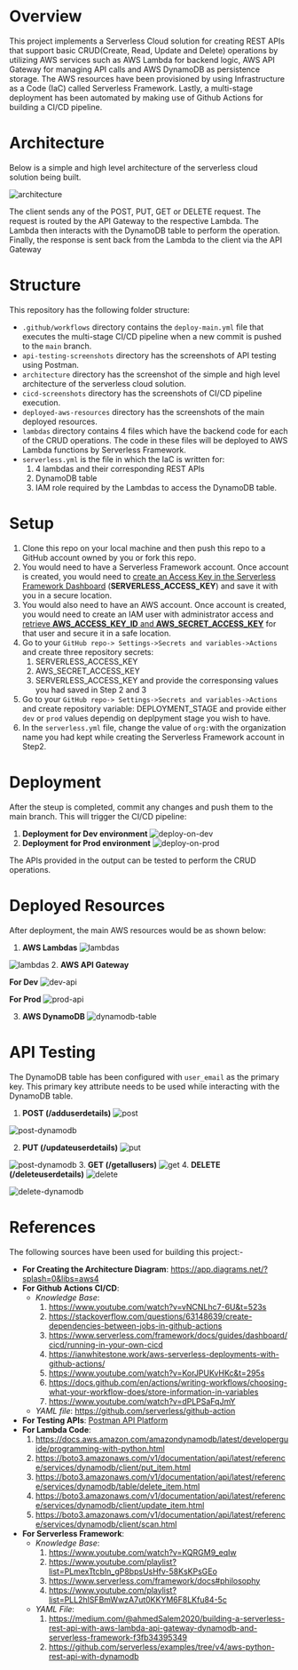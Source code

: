 # Overview
This project implements a Serverless Cloud solution for creating REST APIs that support basic CRUD(Create, Read, Update and Delete) operations by utilizing AWS services such as AWS Lambda for backend logic, AWS API Gateway for managing API calls and AWS DynamoDB as persistence storage. The AWS resources have been provisioned by using Infrastructure as a Code (IaC) called Serverless Framework. Lastly, a multi-stage deployment has been automated by making use of Github Actions for building a CI/CD pipeline.

# Architecture
Below is a simple and high level architecture of the serverless cloud solution being built.

![architecture](/architecture/architecture.jpg?raw=true)

The client sends any of the POST, PUT, GET or DELETE request. The request is routed by the API Gateway to the respective Lambda. The Lambda then interacts with the DynamoDB table to perform the operation. Finally, the response is sent back from the Lambda to the client via the API Gateway
# Structure
This repository has the following folder structure:
* `.github/workflows` directory contains the `deploy-main.yml` file that executes the multi-stage CI/CD pipeline when a new commit is pushed to the `main` branch.
* `api-testing-screenshots` directory has the screenshots of API testing using Postman.
* `architecture` directory has the screenshot of the simple and high level architecture of the serverless cloud solution.
* `cicd-screenshots` directory has the screenshots of CI/CD pipeline execution.
* `deployed-aws-resources` directory has the screenshots of the main deployed resources.
* `lambdas` directory contains 4 files which have the backend code for each of the CRUD operations. The code in these files will be deployed to AWS Lambda functions by Serverless Framework.
*  `serverless.yml` is the file in which the IaC is written for:
    1. 4 lambdas and their corresponding REST APIs
    2. DynamoDB table
    3. IAM role required by the Lambdas to access the DynamoDB table.
# Setup
1. Clone this repo on your local machine and then push this repo to a GitHub account owned by you or fork this repo.
2. You would need to have a Serverless Framework account. Once account is created, you would need to <a href= "https://www.serverless.com/framework/docs/guides/dashboard/cicd/running-in-your-own-cicd#create-an-access-key-in-the-serverless-framework-dashboard">create an Access Key in the Serverless Framework Dashboard</a> (**SERVERLESS_ACCESS_KEY**) and save it with you in a secure location.
3. You would also need to have an AWS account. Once account is created, you would need to create an IAM user with administrator access and <a href="https://docs.aws.amazon.com/cli/v1/userguide/cli-authentication-user.html">retrieve **AWS_ACCESS_KEY_ID** and **AWS_SECRET_ACCESS_KEY**</a> for that user and secure it in a safe location. 
4. Go to your `GitHub repo-> Settings->Secrets and variables->Actions` and create three repository secrets: 
    1. SERVERLESS_ACCESS_KEY
    2. AWS_SECRET_ACCESS_KEY
    3. SERVERLESS_ACCESS_KEY and provide the corresponsing values you had saved in Step 2 and 3
5.  Go to your `GitHub repo-> Settings->Secrets and variables->Actions` and create repository variable: DEPLOYMENT_STAGE and provide either `dev` or `prod` values dependig on deplpyment stage you wish to have.
6. In the `serverless.yml` file, change the value of `org:`with the organization name you had kept while creating the Serverless Framework account in Step2. 

# Deployment
After the steup is completed, commit any changes and push them to the main branch. This will trigger the CI/CD pipeline:

1. **Deployment for Dev environment**
![deploy-on-dev](/cicd-screenshots/2.deploy-on-dev.png?raw=true)
2. **Deployment for Prod environment**
![deploy-on-prod](/cicd-screenshots/3.deploy-on-prod.png?raw=true)

The APIs provided in the output can be tested to perform the CRUD operations.

# Deployed Resources
After deployment, the main AWS resources would be as shown below:
1. **AWS Lambdas**
![lambdas](/deployed-aws-resources/lambdas-1.png?raw=true)

![lambdas](/deployed-aws-resources/lambdas-2.png?raw=true)
2. **AWS API Gateway**

**For Dev**
![dev-api](/deployed-aws-resources/dev-api.png?raw=true)

**For Prod**
![prod-api](/deployed-aws-resources/prod-api.png?raw=true)

3. **AWS DynamoDB**
![dynamodb-table](/deployed-aws-resources/dynamodb-table.png?raw=true)
# API Testing
The DynamoDB table has been configured with `user_email` as the primary key. This primary key attribute needs to be used while interacting with the DynamoDB table.
1. **POST (/adduserdetails)**
![post](/api-testing-screenshots/post.png?raw=true)

![post-dynamodb](/api-testing-screenshots/post-dynamodb.png?raw=true)

2. **PUT (/updateuserdetails)**
![put](/api-testing-screenshots/put.png?raw=true)

![post-dynamodb](/api-testing-screenshots/put-dynamodb.png?raw=true)
3. **GET (/getallusers)**
![get](/api-testing-screenshots/get.png?raw=true)
4. **DELETE (/deleteuserdetails)**
![delete](/api-testing-screenshots/delete.png?raw=true)

![delete-dynamodb](/api-testing-screenshots/delete-dynamodb.png?raw=true)

# References
The following sources have been used for building this project:-
* **For Creating the Architecture Diagram**: https://app.diagrams.net/?splash=0&libs=aws4 
* **For Github Actions CI/CD**:
    * *Knowledge Base*: 
        1. https://www.youtube.com/watch?v=vNCNLhc7-6U&t=523s
        2. https://stackoverflow.com/questions/63148639/create-dependencies-between-jobs-in-github-actions
        3. https://www.serverless.com/framework/docs/guides/dashboard/cicd/running-in-your-own-cicd
        4. https://ianwhitestone.work/aws-serverless-deployments-with-github-actions/
        5. https://www.youtube.com/watch?v=KorJPUKvHKc&t=295s
        6. https://docs.github.com/en/actions/writing-workflows/choosing-what-your-workflow-does/store-information-in-variables
        7. https://www.youtube.com/watch?v=dPLPSaFqJmY
    * *YAML file*: https://github.com/serverless/github-action
* **For Testing APIs**: <a href="">Postman API Platform</a>
* **For Lambda Code**: 
    1. https://docs.aws.amazon.com/amazondynamodb/latest/developerguide/programming-with-python.html
    2. https://boto3.amazonaws.com/v1/documentation/api/latest/reference/services/dynamodb/client/put_item.html
    3. https://boto3.amazonaws.com/v1/documentation/api/latest/reference/services/dynamodb/table/delete_item.html
    4. https://boto3.amazonaws.com/v1/documentation/api/latest/reference/services/dynamodb/client/update_item.html
    5. https://boto3.amazonaws.com/v1/documentation/api/latest/reference/services/dynamodb/client/scan.html
* **For Serverless Framework**:
    * *Knowledge Base*:
        1. https://www.youtube.com/watch?v=KQRGM9_eqIw
        2. https://www.youtube.com/playlist?list=PLmexTtcbIn_gP8bpsUsHfv-58KsKPsGEo
        3. https://www.serverless.com/framework/docs#philosophy
        4. https://www.youtube.com/playlist?list=PLL2hlSFBmWwzA7ut0KKYM6F8LKfu84-5c
    * *YAML File*: 
        1. https://medium.com/@ahmedSalem2020/building-a-serverless-rest-api-with-aws-lambda-api-gateway-dynamodb-and-serverless-framework-f3fb34395349
        2. https://github.com/serverless/examples/tree/v4/aws-python-rest-api-with-dynamodb







